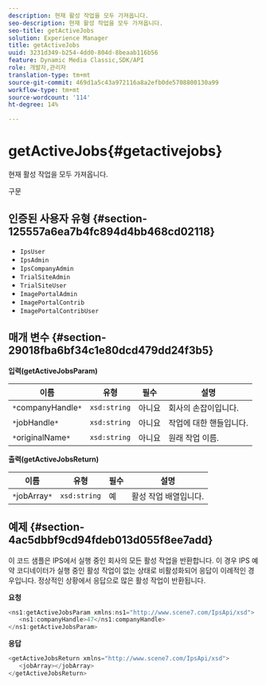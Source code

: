 ```yaml
---
description: 현재 활성 작업을 모두 가져옵니다.
seo-description: 현재 활성 작업을 모두 가져옵니다.
seo-title: getActiveJobs
solution: Experience Manager
title: getActiveJobs
uuid: 3231d349-b254-4dd0-804d-8beaab116b56
feature: Dynamic Media Classic,SDK/API
role: 개발자,관리자
translation-type: tm+mt
source-git-commit: 469d1a5c43a972116a8a2efb0de5708800130a99
workflow-type: tm+mt
source-wordcount: '114'
ht-degree: 14%

---
```



# getActiveJobs{#getactivejobs}

현재 활성 작업을 모두 가져옵니다.

구문

## 인증된 사용자 유형 {#section-125557a6ea7b4fc894d4bb468cd02118}

* `IpsUser`
* `IpsAdmin`
* `IpsCompanyAdmin`
* `TrialSiteAdmin`
* `TrialSiteUser`
* `ImagePortalAdmin`
* `ImagePortalContrib`
* `ImagePortalContribUser`

## 매개 변수 {#section-29018fba6bf34c1e80dcd479dd24f3b5}

**입력(getActiveJobsParam)**

| 이름 | 유형 | 필수 | 설명 |
|---|---|---|---|
| `*`companyHandle`*` | `xsd:string` | 아니요 | 회사의 손잡이입니다. |
| `*`jobHandle`*` | `xsd:string` | 아니요 | 작업에 대한 핸들입니다. |
| `*`originalName`*` | `xsd:string` | 아니요 | 원래 작업 이름. |

**출력(getActiveJobsReturn)**

| 이름 | 유형 | 필수 | 설명 |
|---|---|---|---|
| `*`jobArray`*` | `xsd:string` | 예 | 활성 작업 배열입니다. |

## 예제 {#section-4ac5dbbf9cd94fdeb013d055f8ee7add}

이 코드 샘플은 IPS에서 실행 중인 회사의 모든 활성 작업을 반환합니다. 이 경우 IPS 예약 코디네이터가 실행 중인 활성 작업이 없는 상태로 비활성화되어 응답이 이례적인 경우입니다. 정상적인 상황에서 응답으로 많은 활성 작업이 반환됩니다.

**요청**

```java
<ns1:getActiveJobsParam xmlns:ns1="http://www.scene7.com/IpsApi/xsd">
   <ns1:companyHandle>47</ns1:companyHandle>
</ns1:getActiveJobsParam>
```

**응답**

```java
<getActiveJobsReturn xmlns="http://www.scene7.com/IpsApi/xsd">
   <jobArray></jobArray>
</getActiveJobsReturn>
```

